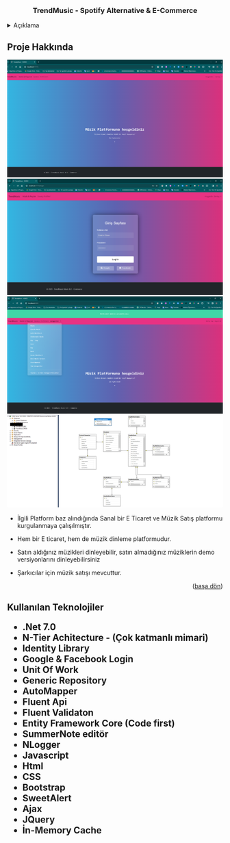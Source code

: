 <a name="readme-top"></a>





<!-- PROJECT LOGO -->
<br />

<div align="center">
  <h3 align="center">TrendMusic - Spotify Alternative & E-Commerce</h3>
</div>



<!-- TABLE OF CONTENTS -->
<details>
  <summary>Açıklama</summary>
  <ol>
    <li>
      <a href="#Proje-Hakkinda">Proje Hakkında</a>
    </li>
    <li>
      <a href="#teknolojiler">Kullanılan Teknolojiler </a>
    </li>
      </ol>
</details>



<!-- ABOUT THE PROJECT -->
<h2 id="Proje-Hakkinda"> Proje Hakkında </h2>

 <img src ="https://github.com/mberkayakardev/E_Commerce_With_Core_MVC/blob/master/Resimler/CostumerKarsilama.png?raw=true" >
 <img src ="https://github.com/mberkayakardev/E_Commerce_With_Core_MVC/blob/master/Resimler/LoginPage.png?raw=true" >
 <img src ="https://github.com/mberkayakardev/E_Commerce_With_Core_MVC/blob/master/Resimler/mainmenu2.png?raw=true" >
 <img src ="https://github.com/mberkayakardev/E_Commerce_With_Core_MVC/blob/master/Resimler/dbsheme.png?raw=true" >
 

* İlgili Platform baz alındığında Sanal bir E Ticaret ve Müzik Satış platformu kurgulanmaya çalışılmıştır. 

* Hem bir E ticaret, hem de müzik dinleme platformudur. 

* Satın aldığınız müzikleri dinleyebilir, satın almadığınız müziklerin demo versiyonlarını dinleyebilirsiniz

* Şarkıcılar için müzik satışı mevcuttur.

<p align="right">(<a href="#readme-top">başa dön</a>)</p>


<h2 id="teknolojiler"> Kullanılan Teknolojiler </id>

* .Net 7.0
* N-Tier Achitecture - (Çok katmanlı mimari)
* Identity Library
* Google & Facebook Login
* Unit Of Work
* Generic Repository
* AutoMapper
* Fluent Api
* Fluent Validaton
* Entity Framework Core (Code first)
* SummerNote editör
* NLogger
* Javascript
* Html  
* CSS  
* Bootstrap
* SweetAlert
* Ajax
* JQuery
* İn-Memory Cache

